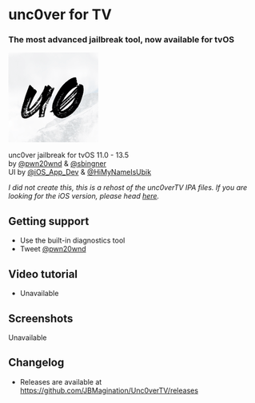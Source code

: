 # unc0ver for TV
### The most advanced jailbreak tool, now available for tvOS
![unc0ver logo](https://github.com/pwn20wndstuff/Undecimus/raw/master/Undecimus/Assets.xcassets/AppIcon.appiconset/Icon-App-60x60%403x.png)

unc0ver jailbreak for tvOS 11.0 - 13.5<br/>
by [@pwn20wnd](https://twitter.com/Pwn20wnd) & [@sbingner](https://twitter.com/sbingner)<br/>
UI by [@iOS_App_Dev](https://twitter.com/iOS_App_Dev) & [@HiMyNameIsUbik](https://twitter.com/HiMyNameIsUbik)<br/>

*I did not create this, this is a rehost of the unc0verTV IPA files. If you are looking for the iOS version, please head [here](https://github.com/pwn20wndstuff/Undecimus).*

## Getting support
* Use the built-in diagnostics tool
* Tweet [@pwn20wnd](https://twitter.com/Pwn20wnd)

## Video tutorial
* Unavailable

## Screenshots
Unavailable

## Changelog
* Releases are available at https://github.com/JBMagination/Unc0verTV/releases
